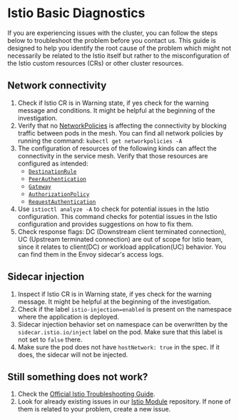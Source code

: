 # Istio Basic Diagnostics

If you are experiencing issues with the cluster, you can follow the steps below to troubleshoot the problem before you contact us. This guide is designed to help you identify the root cause of the problem which might not necessarily be related to the Istio itself but rather to the misconfiguration of the Istio custom resources (CRs) or other cluster resources.

## Network connectivity

1. Check if Istio CR is in Warning state, if yes check for the warning message and conditions. It might be helpful at the beginning of the investigation.
2. Verify that no [NetworkPolicies](https://kubernetes.io/docs/concepts/services-networking/network-policies/) is affecting the connectivity by blocking traffic between pods in the mesh. You can find all network policies by running the command: `kubectl get networkpolicies -A`
3. The configuration of resources of the following kinds can affect the connectivity in the service mesh. Verify that those resources are configured as intended:
    - [`DestinationRule`](https://istio.io/latest/docs/reference/config/networking/destination-rule/)
    - [`PeerAuthentication`](https://istio.io/latest/docs/reference/config/security/peer_authentication/)
    - [`Gateway`](https://istio.io/latest/docs/reference/config/networking/gateway/)
    - [`AuthorizationPolicy`](https://istio.io/latest/docs/reference/config/security/authorization-policy/)
    - [`RequestAuthentication`](https://istio.io/latest/docs/reference/config/security/request_authentication/)
4. Use `istioctl analyze -A` to check for potential issues in the Istio configuration. This command checks for potential issues in the Istio configuration and provides suggestions on how to fix them.
5. Check response flags: DC (Downstream client terminated connection), UC (Upstream terminated connection) are out of scope for Istio team, since it relates to client(DC) or workload application(UC) behavior. You can find them in the Envoy sidecar's access logs.

## Sidecar injection

1. Inspect if Istio CR is in Warning state, if yes check for the warning message. It might be helpful at the beginning of the investigation.
2. Check if the label `istio-injection=enabled` is present on the namespace where the application is deployed. 
3. Sidecar injection behavior set on namespace can be overwritten by the `sidecar.istio.io/inject` label on the pod. Make sure that this label is not set to `false` there.
4. Make sure the pod does not have `hostNetwork: true` in the spec. If it does, the sidecar will not be injected.

## Still something does not work?
1. Check the [Official Istio Troubleshooting Guide](https://github.com/istio/istio/wiki/Troubleshooting-Istio).
2. Look for already existing issues in our [Istio Module](https://github.com/kyma-project/istio/issues) repository. If none of them is related to your problem, create a new issue.